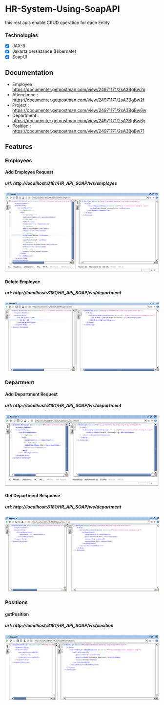 # HR-System-Using-SoapAPI
this rest apis enable CRUD operation for each Entity

### Technologies
- [x] JAX-B
- [x] Jakarta persistance (Hibernate)
- [x] SoapUI
## Documentation
- Employee : https://documenter.getpostman.com/view/24971171/2sA3BgBw2g
- Attendance : https://documenter.getpostman.com/view/24971171/2sA3BgBw2f
- Project : https://documenter.getpostman.com/view/24971171/2sA3BgBw6w
- Department : https://documenter.getpostman.com/view/24971171/2sA3BgBw6y
- Position : https://documenter.getpostman.com/view/24971171/2sA3BgBw71
## Features

### Employees
#### Add Employee Request
##### url: http://localhost:8181/HR_API_SOAP/ws/employee
![AddEmployee](https://github.com/Rashida5/HumanResourcesAPI/blob/main/images/addEmployeeSoap.png)

#### Delete Employee
##### url: http://localhost:8181/HR_API_SOAP/ws/department
![getEmployee](https://github.com/Rashida5/HumanResourcesAPI/blob/main/images/deleteEmployeeSoap.png)

### Department

#### Add Department Request
##### url: http://localhost:8181/HR_API_SOAP/ws/department
![AddDepartment](https://github.com/Rashida5/HumanResourcesAPI/blob/main/images/addDepartmentSoap.png)

#### Get Department Response
##### url: http://localhost:8181/HR_API_SOAP/ws/department
![GetDepartment](https://github.com/Rashida5/HumanResourcesAPI/blob/main/images/getDeptSoap.png)

### Positions

#### getPosition
##### url: http://localhost:8181/HR_API_SOAP/ws/position
![ArriveOfUser](https://github.com/Rashida5/HumanResourcesAPI/blob/main/images/getPositionSoap.png)

